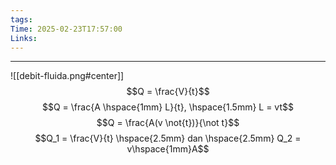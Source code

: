 ```yaml
---
tags: 
Time: 2025-02-23T17:57:00
Links:
---
```

---
![[debit-fluida.png#center]]
$$Q = \frac{V}{t}$$
$$Q = \frac{A \hspace{1mm} L}{t}, \hspace{1.5mm} L = vt$$
$$Q = \frac{A(v \not{t})}{\not t}$$
$$Q_1 = \frac{V}{t} \hspace{2.5mm} dan \hspace{2.5mm} Q_2 = v\hspace{1mm}A$$
